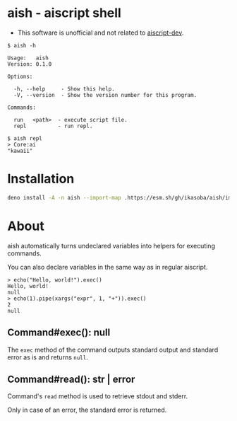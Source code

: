 # aish - aiscript shell

* This software is unofficial and not related to [aiscript-dev](https://github.com/aiscript-dev/).

```plain
$ aish -h

Usage:   aish
Version: 0.1.0

Options:

  -h, --help     - Show this help.
  -V, --version  - Show the version number for this program.

Commands:

  run   <path>  - execute script file.
  repl          - run repl.

$ aish repl
> Core:ai
"kawaii"
```

# Installation

```sh
deno install -A -n aish --import-map .https://esm.sh/gh/ikasoba/aish/import_map.json https://esm.sh/gh/ikasoba/aish/cli.ts
```

# About

aish automatically turns undeclared variables into helpers for executing commands.

You can also declare variables in the same way as in regular aiscript.
```plain
> echo("Hello, world!").exec()
Hello, world!
null
> echo(1).pipe(xargs("expr", 1, "+")).exec()
2
null
```

## Command#exec(): null
The `exec` method of the command outputs standard output and standard error as is and returns `null`.

## Command#read(): str | error
Command's `read` method is used to retrieve stdout and stderr.

Only in case of an error, the standard error is returned.
